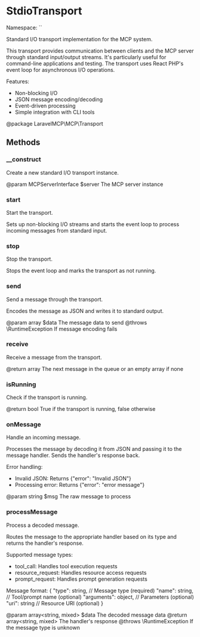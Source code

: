 # StdioTransport

Namespace: ``

Standard I/O transport implementation for the MCP system.

This transport provides communication between clients and the MCP server
through standard input/output streams. It's particularly useful for
command-line applications and testing. The transport uses React PHP's
event loop for asynchronous I/O operations.

Features:
- Non-blocking I/O
- JSON message encoding/decoding
- Event-driven processing
- Simple integration with CLI tools

@package LaravelMCP\MCP\Transport

## Methods

### __construct

Create a new standard I/O transport instance.

@param MCPServerInterface $server The MCP server instance

### start

Start the transport.

Sets up non-blocking I/O streams and starts the event loop to
process incoming messages from standard input.

### stop

Stop the transport.

Stops the event loop and marks the transport as not running.

### send

Send a message through the transport.

Encodes the message as JSON and writes it to standard output.

@param array $data The message data to send
@throws \RuntimeException If message encoding fails

### receive

Receive a message from the transport.

@return array The next message in the queue or an empty array if none

### isRunning

Check if the transport is running.

@return bool True if the transport is running, false otherwise

### onMessage

Handle an incoming message.

Processes the message by decoding it from JSON and passing it to
the message handler. Sends the handler's response back.

Error handling:
- Invalid JSON: Returns {"error": "Invalid JSON"}
- Processing error: Returns {"error": "error message"}

@param string $msg The raw message to process

### processMessage

Process a decoded message.

Routes the message to the appropriate handler based on its type
and returns the handler's response.

Supported message types:
- tool_call: Handles tool execution requests
- resource_request: Handles resource access requests
- prompt_request: Handles prompt generation requests

Message format:
{
    "type": string,      // Message type (required)
    "name": string,      // Tool/prompt name (optional)
    "arguments": object, // Parameters (optional)
    "uri": string       // Resource URI (optional)
}

@param array<string, mixed> $data The decoded message data
@return array<string, mixed> The handler's response
@throws \RuntimeException If the message type is unknown

